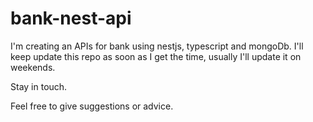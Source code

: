 # bank-nest-api
I'm creating an APIs for bank using nestjs, typescript and mongoDb.
I'll keep update this repo as soon as I get the time,
usually I'll update it on weekends.

Stay in touch.

Feel free to give suggestions or advice.
